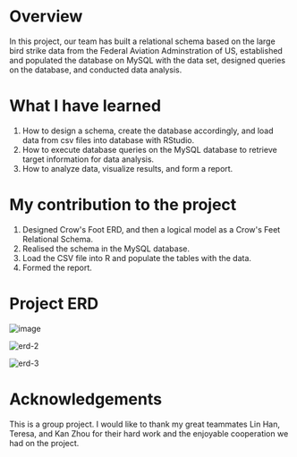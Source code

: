 # Overview
In this project, our team has built a relational schema based on the large bird strike data from the Federal Aviation Adminstration of US, established and populated the  database on MySQL with the data set, designed queries on the database, and conducted data analysis.

# What I have learned
1. How to design a schema, create the database accordingly, and load data from csv files into database with RStudio.
2. How to execute database queries on the MySQL database to retrieve target information for data analysis.
3. How to analyze data, visualize results, and form a report.

# My contribution to the project
1. Designed Crow's Foot ERD, and then a logical model as a Crow's Feet Relational Schema.
2. Realised the schema in the MySQL database.
3. Load the CSV file into R and populate the tables with the data.
4. Formed the report.

# Project ERD
![image](https://user-images.githubusercontent.com/76865032/213971121-9d039e3b-11c2-410b-9cd1-78dd001c07d4.png)

![erd-2](https://user-images.githubusercontent.com/76865032/213975560-d31df809-ad7a-4408-b0d4-75944067eb74.jpeg)

![erd-3](https://user-images.githubusercontent.com/76865032/213975565-e7000dcd-9e1e-4282-bd2e-b90c85b52e5d.jpeg)

# Acknowledgements
This is a group project. I would like to thank my great teammates Lin Han, Teresa, and Kan Zhou for their hard work and the enjoyable cooperation we had on the project.
